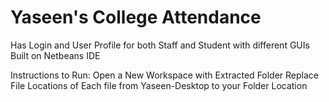 # Yaseen's College Attendance

Has Login and User Profile for both Staff and Student with different GUIs
Built on Netbeans IDE

Instructions to Run:
Open a New Workspace with Extracted Folder
Replace File Locations of Each file from Yaseen-Desktop to your Folder Location
